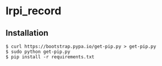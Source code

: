 # lrpi_record

## Installation

```
$ curl https://bootstrap.pypa.io/get-pip.py > get-pip.py
$ sudo python get-pip.py
$ pip install -r requirements.txt
```
